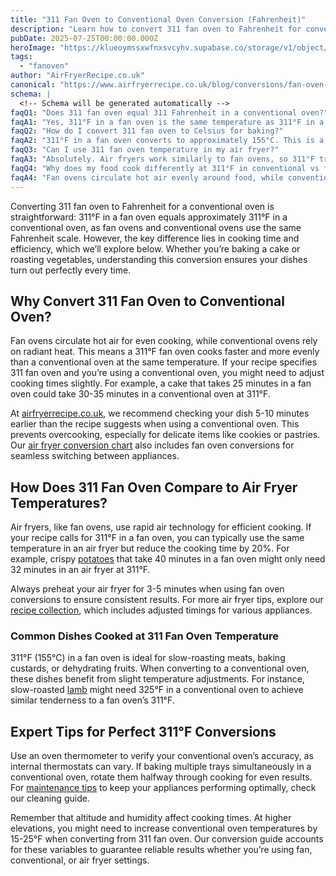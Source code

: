 ```yaml
---
title: "311 Fan Oven to Conventional Oven Conversion (Fahrenheit)"
description: "Learn how to convert 311 fan oven to Fahrenheit for conventional ovens in seconds. Get flawless results with our easy temperature guide."
pubDate: 2025-07-25T00:00:00.000Z
heroImage: "https://klueoymssxwfnxsvcyhv.supabase.co/storage/v1/object/public/Shmucket/311-fan-oven-to-conventional-oven-conversion-fahrenheit.png"
tags:
  - "fanoven"
author: "AirFryerRecipe.co.uk"
canonical: "https://www.airfryerrecipe.co.uk/blog/conversions/fan-oven-to-fahrenheit/311-fan-oven-to-conventional-oven-conversion-fahrenheit"
schema: |
  <!-- Schema will be generated automatically -->
faqQ1: "Does 311 fan oven equal 311 Fahrenheit in a conventional oven?"
faqA1: "Yes, 311°F in a fan oven is the same temperature as 311°F in a conventional oven since both use the Fahrenheit scale. The main difference is that fan ovens cook faster due to air circulation, so you may need to adjust cooking times when using a conventional oven at this temperature."
faqQ2: "How do I convert 311 fan oven to Celsius for baking?"
faqA2: "311°F in a fan oven converts to approximately 155°C. This is a moderate temperature ideal for delicate bakes. When using a conventional oven at 155°C, expect slightly longer cooking times compared to a fan oven’s efficient heat distribution."
faqQ3: "Can I use 311 fan oven temperature in my air fryer?"
faqA3: "Absolutely. Air fryers work similarly to fan ovens, so 311°F translates directly. However, reduce cooking time by about 20% since air fryers are more compact and efficient. Always check food a few minutes early to prevent overcooking."
faqQ4: "Why does my food cook differently at 311°F in conventional vs fan oven?"
faqA4: "Fan ovens circulate hot air evenly around food, while conventional ovens have hotter and cooler spots. At 311°F, a fan oven will cook more uniformly and slightly faster. In conventional ovens, you might need to rotate dishes or extend cooking time for similar results."
---
```

<p>Converting 311 fan oven to Fahrenheit for a conventional oven is straightforward: 311°F in a fan oven equals approximately 311°F in a conventional oven, as fan ovens and conventional ovens use the same Fahrenheit scale. However, the key difference lies in cooking time and efficiency, which we’ll explore below. Whether you’re baking a cake or roasting vegetables, understanding this conversion ensures your dishes turn out perfectly every time.</p>

<h2>Why Convert 311 Fan Oven to Conventional Oven?</h2>
<p>Fan ovens circulate hot air for even cooking, while conventional ovens rely on radiant heat. This means a 311°F fan oven cooks faster and more evenly than a conventional oven at the same temperature. If your recipe specifies 311 fan oven and you’re using a conventional oven, you might need to adjust cooking times slightly. For example, a cake that takes 25 minutes in a fan oven could take 30-35 minutes in a conventional oven at 311°F.</p>

<p>At <a href=https://www.airfryerrecipe.co.uk>airfryerrecipe.co.uk</a>, we recommend checking your dish 5-10 minutes earlier than the recipe suggests when using a conventional oven. This prevents overcooking, especially for delicate items like cookies or pastries. Our <a href=https://www.airfryerrecipe.co.uk/air-fryer-conversion-chart>air fryer conversion chart</a> also includes fan oven conversions for seamless switching between appliances.</p>

<h2>How Does 311 Fan Oven Compare to Air Fryer Temperatures?</h2>
<p>Air fryers, like fan ovens, use rapid air technology for efficient cooking. If your recipe calls for 311°F in a fan oven, you can typically use the same temperature in an air fryer but reduce the cooking time by 20%. For example, crispy <a href=https://www.airfryerrecipe.co.uk/recipe-category/potatoes>potatoes</a> that take 40 minutes in a fan oven might only need 32 minutes in an air fryer at 311°F.</p>

<p>Always preheat your air fryer for 3-5 minutes when using fan oven conversions to ensure consistent results. For more air fryer tips, explore our <a href=https://www.airfryerrecipe.co.uk/recipes>recipe collection</a>, which includes adjusted timings for various appliances.</p>

<h3>Common Dishes Cooked at 311 Fan Oven Temperature</h3>
<p>311°F (155°C) in a fan oven is ideal for slow-roasting meats, baking custards, or dehydrating fruits. When converting to a conventional oven, these dishes benefit from slight temperature adjustments. For instance, slow-roasted <a href=https://www.airfryerrecipe.co.uk/recipe-category/lamb>lamb</a> might need 325°F in a conventional oven to achieve similar tenderness to a fan oven’s 311°F.</p>

<h2>Expert Tips for Perfect 311°F Conversions</h2>
<p>Use an oven thermometer to verify your conventional oven’s accuracy, as internal thermostats can vary. If baking multiple trays simultaneously in a conventional oven, rotate them halfway through cooking for even results. For <a href=https://www.airfryerrecipe.co.uk/air-fryer-cleaner>maintenance tips</a> to keep your appliances performing optimally, check our cleaning guide.</p>

<p>Remember that altitude and humidity affect cooking times. At higher elevations, you might need to increase conventional oven temperatures by 15-25°F when converting from 311 fan oven. Our conversion guide accounts for these variables to guarantee reliable results whether you’re using fan, conventional, or air fryer settings.</p>

